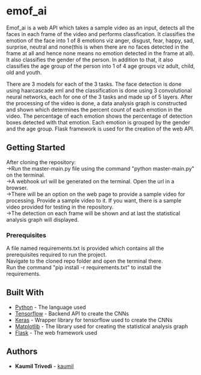 # emof_ai

Emof_ai is a web API which takes a sample video as an input, detects all the faces in each frame of the video and performs classfication. It classifies the emotion of the face into 1 of 8 emotions viz anger, disgust, fear, happy, sad, surprise, neutral and none(this is when there are no faces detected in the frame at all and hence none means no emotion detected in the frame at all). It also classifies the gender of the person. In addition to that, it also classifies the age group of the person into 1 of 4 age groups viz adult, child, old and youth. 

There are 3 models for each of the 3 tasks. The face detection is done using haarcascade xml and the classification is done using  3 convolutional neural networks, each for one of the 3 tasks and made up of 5 layers. After the processing of the video is done, a data analysis graph is constructed and shown which determines the percent count of each emotion in the video. The percentage of each emotion shows the percentage of detection boxes detected with that emotion. Each emotion is grouped by the gender and the age group. Flask framework is used for the creation of the web API.

## Getting Started

After cloning the repository:<br/>
->Run the master-main.py file using the command "python master-main.py" on the terminal. <br/>
->A webhook url will be generated on the terminal. Open the url in a browser. <br/>
->There will be an option on the web page to provide a sample video for processing. Provide a sample video to it. If you want, there is a sample video provided for testing in the repository. <br/>
->The detection on each frame will be shown and at last the statistical analysis graph will displayed. <br/>


### Prerequisites

A file named requirements.txt is provided which contains all the prerequisites required to run the project. <br/>
Navigate to the cloned repo folder and open the terminal there. <br/>
Run the command "pip install -r requirements.txt" to install the requirements. <br/>

## Built With

* [Python](https://www.python.org/) - The language used
* [Tensorflow](https://www.tensorflow.org/api_docs/) - Backend API to create the CNNs
* [Keras](https://keras.io//) - Wrapper library for tensorflow used to create the CNNs
* [Matplotlib](https://matplotlib.org/) - The library used for creating the statistical analysis graph
* [Flask](http://flask.pocoo.org/docs/0.12/) - The web framework used

## Authors

* **Kaumil Trivedi** - [kaumil](https://github.com/kaumil)
